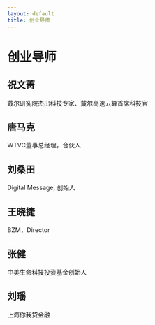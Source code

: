 ```yaml
---
layout: default
title: 创业导师
---
```

# 创业导师

## 祝文菁
戴尔研究院杰出科技专家、戴尔高速云算首席科技官

## 唐马克
WTVC董事总经理，合伙人

## 刘桑田
Digital Message, 创始人

## 王晓捷
BZM，Director

## 张健
中美生命科技投资基金创始人

## 刘瑶 
上海你我贷金融

